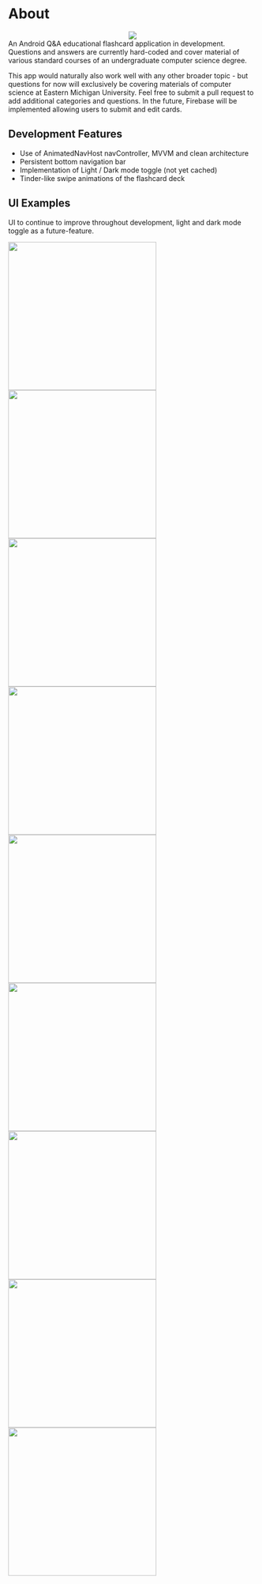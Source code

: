 # About
<center><img src="https://github.com/Tyler-Lopez/CS-TriviaApp/blob/main/app/demo/gif_preview.gif?raw=true"></center>
An Android Q&A educational flashcard application in development. Questions and answers are currently hard-coded and cover material of various standard courses of an undergraduate computer science degree.

This app would naturally also work well with any other broader topic - but questions for now will exclusively be covering materials of computer science at Eastern Michigan University. Feel free to submit a pull request to add additional categories and questions. In the future, Firebase will be implemented allowing users to submit and edit cards.

## Development Features
* Use of AnimatedNavHost navController, MVVM and clean architecture
* Persistent bottom navigation bar
* Implementation of Light / Dark mode toggle (not yet cached)
* Tinder-like swipe animations of the flashcard deck

## UI Examples
UI to continue to improve throughout development, light and dark mode toggle as a future-feature.

<img src="https://user-images.githubusercontent.com/77797048/133003566-584d0adc-7fec-45c8-954c-4a9cda4400da.png" width="300px">
<img src="https://user-images.githubusercontent.com/77797048/133003567-ea99a11e-17c4-42a0-a3d7-62436c92b6b7.png" width="300px">
<img src="https://user-images.githubusercontent.com/77797048/133003568-33e943a5-58f1-4547-81eb-6ea8fadef17f.png" width="300px">
<img src="https://user-images.githubusercontent.com/77797048/133003569-5e43d223-84f1-4c93-8f10-8e9fff5527d7.png" width="300px">
<img src="https://user-images.githubusercontent.com/77797048/133003570-1c1c626a-d5d2-4b16-bd59-2a35b467c9e3.png" width="300px">
<img src="https://user-images.githubusercontent.com/77797048/133003571-134f371d-0c0c-4267-8ba9-ef2274202338.png" width="300px">
<img src="https://user-images.githubusercontent.com/77797048/133003573-21c05a5f-391b-46b1-b08d-d278ff915625.png" width="300px">
<img src="https://user-images.githubusercontent.com/77797048/133003574-eb81a06b-6260-4682-ab57-d401703205a6.png" width="300px">
<img src="https://user-images.githubusercontent.com/77797048/133003575-0f2c7fc6-66eb-41ff-96f0-b949fc42b1c2.png" width="300px">


